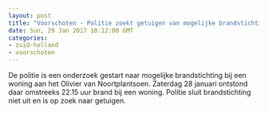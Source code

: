 ```yaml
---
layout: post
title: "Voorschoten - Politie zoekt getuigen van mogelijke brandstichting Olivier van Noortplantsoen"
date: Sun, 29 Jan 2017 10:12:00 GMT
categories: 
- zuid-holland 
- voorschoten 
---
```


De politie is een onderzoek gestart naar mogelijke brandstichting bij een woning aan het Olivier van Noortplantsoen. Zaterdag 28 januari ontstond daar omstreeks 22.15 uur brand bij een woning. Politie sluit brandstichting niet uit en is op zoek naar getuigen.
